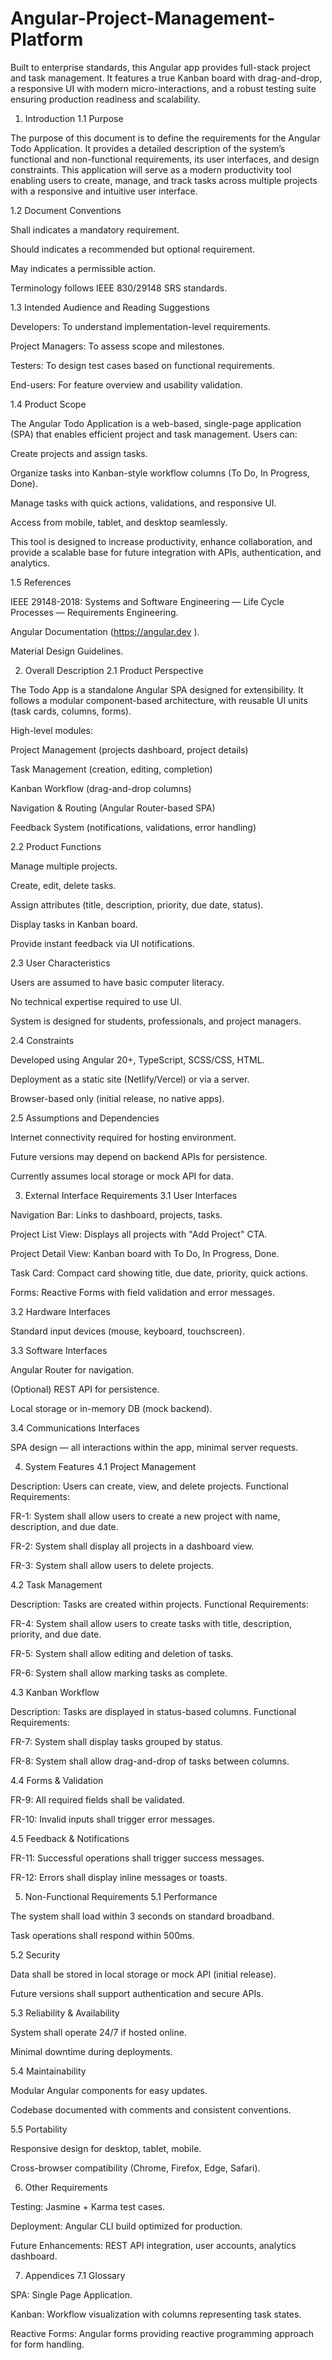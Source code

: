 # Angular-Project-Management-Platform
Built to enterprise standards, this Angular app provides full-stack project and task management. It features a true Kanban board with drag-and-drop, a responsive UI with modern micro-interactions, and a robust testing suite ensuring production readiness and scalability.
1. Introduction
1.1 Purpose

The purpose of this document is to define the requirements for the Angular Todo Application. It provides a detailed description of the system’s functional and non-functional requirements, its user interfaces, and design constraints. This application will serve as a modern productivity tool enabling users to create, manage, and track tasks across multiple projects with a responsive and intuitive user interface.

1.2 Document Conventions

Shall indicates a mandatory requirement.

Should indicates a recommended but optional requirement.

May indicates a permissible action.

Terminology follows IEEE 830/29148 SRS standards.

1.3 Intended Audience and Reading Suggestions

Developers: To understand implementation-level requirements.

Project Managers: To assess scope and milestones.

Testers: To design test cases based on functional requirements.

End-users: For feature overview and usability validation.

1.4 Product Scope

The Angular Todo Application is a web-based, single-page application (SPA) that enables efficient project and task management. Users can:

Create projects and assign tasks.

Organize tasks into Kanban-style workflow columns (To Do, In Progress, Done).

Manage tasks with quick actions, validations, and responsive UI.

Access from mobile, tablet, and desktop seamlessly.

This tool is designed to increase productivity, enhance collaboration, and provide a scalable base for future integration with APIs, authentication, and analytics.

1.5 References

IEEE 29148-2018: Systems and Software Engineering — Life Cycle Processes — Requirements Engineering.

Angular Documentation (https://angular.dev
).

Material Design Guidelines.

2. Overall Description
2.1 Product Perspective

The Todo App is a standalone Angular SPA designed for extensibility. It follows a modular component-based architecture, with reusable UI units (task cards, columns, forms).

High-level modules:

Project Management (projects dashboard, project details)

Task Management (creation, editing, completion)

Kanban Workflow (drag-and-drop columns)

Navigation & Routing (Angular Router-based SPA)

Feedback System (notifications, validations, error handling)

2.2 Product Functions

Manage multiple projects.

Create, edit, delete tasks.

Assign attributes (title, description, priority, due date, status).

Display tasks in Kanban board.

Provide instant feedback via UI notifications.

2.3 User Characteristics

Users are assumed to have basic computer literacy.

No technical expertise required to use UI.

System is designed for students, professionals, and project managers.

2.4 Constraints

Developed using Angular 20+, TypeScript, SCSS/CSS, HTML.

Deployment as a static site (Netlify/Vercel) or via a server.

Browser-based only (initial release, no native apps).

2.5 Assumptions and Dependencies

Internet connectivity required for hosting environment.

Future versions may depend on backend APIs for persistence.

Currently assumes local storage or mock API for data.

3. External Interface Requirements
3.1 User Interfaces

Navigation Bar: Links to dashboard, projects, tasks.

Project List View: Displays all projects with "Add Project" CTA.

Project Detail View: Kanban board with To Do, In Progress, Done.

Task Card: Compact card showing title, due date, priority, quick actions.

Forms: Reactive Forms with field validation and error messages.

3.2 Hardware Interfaces

Standard input devices (mouse, keyboard, touchscreen).

3.3 Software Interfaces

Angular Router for navigation.

(Optional) REST API for persistence.

Local storage or in-memory DB (mock backend).

3.4 Communications Interfaces

SPA design — all interactions within the app, minimal server requests.

4. System Features
4.1 Project Management

Description: Users can create, view, and delete projects.
Functional Requirements:

FR-1: System shall allow users to create a new project with name, description, and due date.

FR-2: System shall display all projects in a dashboard view.

FR-3: System shall allow users to delete projects.

4.2 Task Management

Description: Tasks are created within projects.
Functional Requirements:

FR-4: System shall allow users to create tasks with title, description, priority, and due date.

FR-5: System shall allow editing and deletion of tasks.

FR-6: System shall allow marking tasks as complete.

4.3 Kanban Workflow

Description: Tasks are displayed in status-based columns.
Functional Requirements:

FR-7: System shall display tasks grouped by status.

FR-8: System shall allow drag-and-drop of tasks between columns.

4.4 Forms & Validation

FR-9: All required fields shall be validated.

FR-10: Invalid inputs shall trigger error messages.

4.5 Feedback & Notifications

FR-11: Successful operations shall trigger success messages.

FR-12: Errors shall display inline messages or toasts.

5. Non-Functional Requirements
5.1 Performance

The system shall load within 3 seconds on standard broadband.

Task operations shall respond within 500ms.

5.2 Security

Data shall be stored in local storage or mock API (initial release).

Future versions shall support authentication and secure APIs.

5.3 Reliability & Availability

System shall operate 24/7 if hosted online.

Minimal downtime during deployments.

5.4 Maintainability

Modular Angular components for easy updates.

Codebase documented with comments and consistent conventions.

5.5 Portability

Responsive design for desktop, tablet, mobile.

Cross-browser compatibility (Chrome, Firefox, Edge, Safari).

6. Other Requirements

Testing: Jasmine + Karma test cases.

Deployment: Angular CLI build optimized for production.

Future Enhancements: REST API integration, user accounts, analytics dashboard.

7. Appendices
7.1 Glossary

SPA: Single Page Application.

Kanban: Workflow visualization with columns representing task states.

Reactive Forms: Angular forms providing reactive programming approach for form handling.
